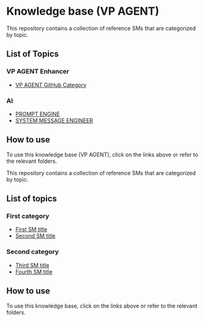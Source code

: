# Knowledge base (VP AGENT)

This repository contains a collection of reference SMs that are categorized by topic.

## List of Topics

### VP AGENT Enhancer
- [VP AGENT GitHub Category](VP_AGENT_Enhancer/VP_AGENT_GitHub_Category.md)

### AI 
- [PROMPT ENGINE](AI/PROMPT_ENGINE.md)
- [SYSTEM MESSAGE ENGINEER](AI/SYSTEM_MESSAGE_ENGINEER.md)

## How to use
To use this knowledge base (VP AGENT), click on the links above or refer to the relevant folders.

This repository contains a collection of reference SMs that are categorized by topic.

## List of topics

### First category
- [First SM title](category1/SM1.md)
- [Second SM title](category1/SM2.md)

### Second category
- [Third SM title](category2/SM1.md)
- [Fourth SM title](category2/SM2.md)

## How to use
To use this knowledge base, click on the links above or refer to the relevant folders.
